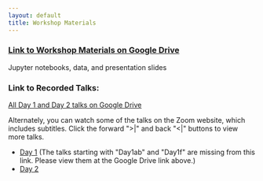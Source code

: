 ```yaml
---
layout: default
title: Workshop Materials
---
```


### [Link to Workshop Materials on Google Drive](https://drive.google.com/drive/folders/1f2SdgAKDTCh_eEh9GuhxnslZ7AVYu0CX?usp=sharing)
Jupyter notebooks, data, and presentation slides

### Link to Recorded Talks:

[All Day 1 and Day 2 talks on Google Drive](https://drive.google.com/drive/folders/1gsgsXkT0mL5gPKfvXHw_fg2OKP3MKuvW?usp=sharing)

Alternately, you can watch some of the talks on the Zoom website, which includes subtitles. Click the forward ">|" and back "<|" buttons to view more talks.
- [Day 1](https://nau.zoom.us/rec/share/xsF3iOpF-4Bxd3sb_Qu_cezvLJP3liD2idujEUB54BWrMgiCOAbcPkTGUqqV9e3r.NVAKNplVzmhT5iHr) (The talks starting with "Day1ab" and "Day1f" are missing from this link. Please view them at the Google Drive link above.)
- [Day 2](https://nau.zoom.us/rec/share/oyBs5vd76dO2-LVz7Msgr_t55DAd38a7MO166re9S0pclLDQW3Csj0rJaDXnHT-d.SYVEsgLT1rW9tyx6)
